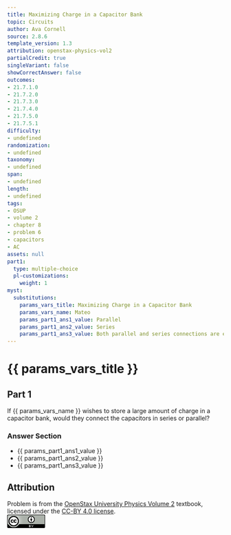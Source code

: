 ```yaml
---
title: Maximizing Charge in a Capacitor Bank
topic: Circuits
author: Ava Cornell
source: 2.8.6
template_version: 1.3
attribution: openstax-physics-vol2
partialCredit: true
singleVariant: false
showCorrectAnswer: false
outcomes:
- 21.7.1.0
- 21.7.2.0
- 21.7.3.0
- 21.7.4.0
- 21.7.5.0
- 21.7.5.1
difficulty:
- undefined
randomization:
- undefined
taxonomy:
- undefined
span:
- undefined
length:
- undefined
tags:
- OSUP
- volume 2
- chapter 8
- problem 6
- capacitors
- AC
assets: null
part1:
  type: multiple-choice
  pl-customizations:
    weight: 1
myst:
  substitutions:
    params_vars_title: Maximizing Charge in a Capacitor Bank
    params_vars_name: Mateo
    params_part1_ans1_value: Parallel
    params_part1_ans2_value: Series
    params_part1_ans3_value: Both parallel and series connections are equally effective
---
```

# {{ params_vars_title }}

## Part 1

If {{ params_vars_name }} wishes to store a large amount of charge in a capacitor bank, would they connect the capacitors in series or parallel?

### Answer Section

- {{ params_part1_ans1_value }}
- {{ params_part1_ans2_value }}
- {{ params_part1_ans3_value }}

## Attribution

Problem is from the [OpenStax University Physics Volume 2](https://openstax.org/details/books/university-physics-volume-2) textbook, licensed under the [CC-BY 4.0 license](https://creativecommons.org/licenses/by/4.0/).<br>![Image representing the Creative Commons 4.0 BY license.](https://raw.githubusercontent.com/firasm/bits/master/by.png)